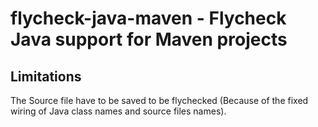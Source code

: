 # flycheck-java-maven - Flycheck Java support for Maven projects

## Limitations

The Source file have to be saved to be flychecked (Because of the
fixed wiring of Java class names and source files names).
